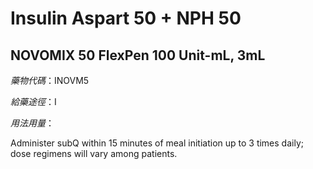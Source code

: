 # Insulin Aspart 50 + NPH 50

## NOVOMIX 50 FlexPen 100 Unit-mL, 3mL

*藥物代碼*：INOVM5

*給藥途徑*：I

*用法用量*：

Administer subQ within 15 minutes of meal initiation up to 3 times daily; dose regimens will vary among patients.

